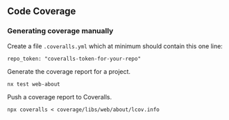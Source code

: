 ## Code Coverage

### Generating coverage manually

Create a file `.coveralls.yml` which at minimum should contain this one line:

```
repo_token: "coveralls-token-for-your-repo"
```

Generate the coverage report for a project.

```console
nx test web-about
```

Push a coverage report to Coveralls.

```console
npx coveralls < coverage/libs/web/about/lcov.info
```
